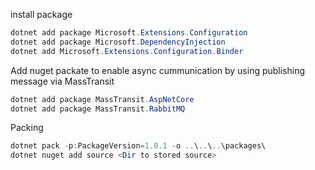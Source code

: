 install package
```powershell
dotnet add package Microsoft.Extensions.Configuration
dotnet add package Microsoft.DependencyInjection
dotnet add Microsoft.Extensions.Configuration.Binder
```

Add nuget packate to enable async cummunication by using publishing message via MassTransit
```powershell
dotnet add package MassTransit.AspNetCore
dotnet add package MassTransit.RabbitMQ
```


Packing
```powershell
dotnet pack -p:PackageVersion=1.0.1 -o ..\..\..\packages\
dotnet nuget add source <Dir to stored source>
```